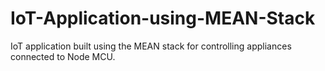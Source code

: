# IoT-Application-using-MEAN-Stack
IoT application built using the MEAN stack for controlling appliances connected to Node MCU.
